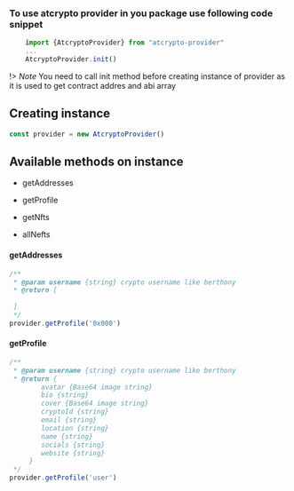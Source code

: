 ### To use atcrypto provider in you package use following code snippet

```javascript
    import {AtcryptoProvider} from "atcrypto-provider"
    ...
    AtcryptoProvider.init()
```

!> *Note* You need to call init method before creating instance of provider as it is used to get contract addres and abi array

## Creating instance

```javascript
const provider = new AtcryptoProvider()
```

## Available methods on instance

- getAddresses

- getProfile

- getNfts

- allNefts

#### getAddresses

```javascript
/**
 * @param username {string} crypto username like berthony
 * @return [
     
 ]
 */
provider.getProfile('0x000')
```



#### getProfile

```javascript
/**
 * @param username {string} crypto username like berthony
 * @return {
        avatar {Base64 image string}
        bio {string}
        cover {Base64 image string}
        cryptoId {string}
        email {string}
        location {string}
        name {string}
        socials {string}
        website {string}
     }
 */
provider.getProfile('user')
```